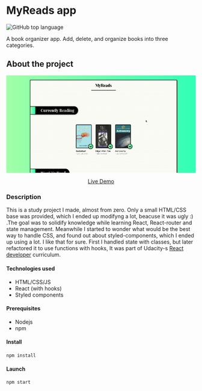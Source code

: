 # MyReads app   
![GitHub top language](https://img.shields.io/github/languages/top/numeroflip/myReads-app?style=for-the-badge)

A book organizer app. Add, delete, and organize books into three categories.

## About the project
<p align=center>
    <img src='./review.gif' align=center></img>
</p>
<p align=center>
    <a href='https://numeroflip-myreads.herokuapp.com/'>Live Demo</a>
</p>


<!-- ![](review.gif) -->
### Description

This is a study project I made, almost from zero. Only a small HTML/CSS base was provided, which I ended up modifyng a lot, beacuse it was ugly :) .The goal was to solidify knowledge while learning React, React-router and state management. Meanwhile I started to wonder what would be the best way to handle CSS, and found out about styled-components, which I ended up using a lot. I like that for sure. First I handled state with classes, but later refactored it to use functions with hooks,
It was part of Udacity-s [React developer](https://www.udacity.com/course/react-nanodegree--nd019) curriculum. 

#### Technologies used
* HTML/CSS/JS
* React (with hooks)
* Styled components

#### Prerequisites
* Nodejs
* npm

#### Install

```
npm install
```

#### Launch

```
npm start
```